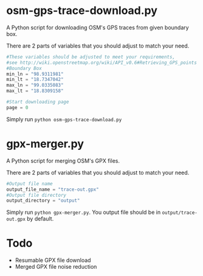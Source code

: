 osm-gps-trace-download.py
======================

A Python script for downloading OSM's GPS traces from given boundary box. 

There are 2 parts of variables that you should adjust to match your need.


```python
#These variables should be adjusted to meet your requirements, 
#see http://wiki.openstreetmap.org/wiki/API_v0.6#Retrieving_GPS_points for more information
#Boundary Box
min_ln = "98.9311981"
min_lt = "18.7347042"
max_ln = "99.0335083"
max_lt = "18.8309158"

#Start downloading page
page = 0 
```

Simply run `python osm-gps-trace-download.py`

gpx-merger.py
======================

A Python script for merging OSM's GPX files.

There are 2 parts of variables that you should adjust to match your need.

```python
#Output file name
output_file_name = "trace-out.gpx"
#Output file directory
output_directory = "output"
```

Simply run `python gpx-merger.py`. You output file should be in `output/trace-out.gpx` by default.

Todo
======================

* Resumable GPX file download
* Merged GPX file noise reduction